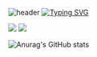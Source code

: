 ![header](https://capsule-render.vercel.app/api?type=waving&color=gradient&height=120&animation=fadeIn&section=footer&text=🚗🚘🚛&fontAlign=70)
[![Typing SVG](https://readme-typing-svg.herokuapp.com/?color=f0f6fc&lines=Hello+World🐯🤖&font=Redressed&size=40)](https://git.io/typing-svg)

<img src="https://img.shields.io/badge/Android Studio-3DDC84?style=for-the-badge&logo=3DDC84&logoColor=black">
<img src="https://img.shields.io/badge/MySQL-4479A1?style=for-the-badge&logo=4479A1&logoColor=black">

![Anurag's GitHub stats](https://github-readme-stats.vercel.app/api?username=CJWos&show_icons=true&theme=radical)
